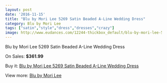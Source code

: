 ```yaml
---
layout: post
date: '2016-11-15'
title: "Blu by Mori Lee 5269 Satin Beaded A-Line Wedding Dress"
category: Blu by Mori Lee
tags: ["satin","style","dress","dresses","crazy"]
image: http://www.eudances.com/12244-thickbox_default/blu-by-mori-lee-5269-satin-beaded-a-line-wedding-dress.jpg
---
```

Blu by Mori Lee 5269 Satin Beaded A-Line Wedding Dress

On Sales: **$361.99**
<a href="https://www.eudances.com/en/blu-by-mori-lee/3812-blu-by-mori-lee-5269-satin-beaded-a-line-wedding-dress.html"><amp-img layout="responsive" width="600" height="600" src="//www.eudances.com/12244-thickbox_default/blu-by-mori-lee-5269-satin-beaded-a-line-wedding-dress.jpg" alt="Blu by Mori Lee 5269 Satin Beaded A-Line Wedding Dress 0" /></a>
<a href="https://www.eudances.com/en/blu-by-mori-lee/3812-blu-by-mori-lee-5269-satin-beaded-a-line-wedding-dress.html"><amp-img layout="responsive" width="600" height="600" src="//www.eudances.com/12245-thickbox_default/blu-by-mori-lee-5269-satin-beaded-a-line-wedding-dress.jpg" alt="Blu by Mori Lee 5269 Satin Beaded A-Line Wedding Dress 1" /></a>
<a href="https://www.eudances.com/en/blu-by-mori-lee/3812-blu-by-mori-lee-5269-satin-beaded-a-line-wedding-dress.html"><amp-img layout="responsive" width="600" height="600" src="//www.eudances.com/12246-thickbox_default/blu-by-mori-lee-5269-satin-beaded-a-line-wedding-dress.jpg" alt="Blu by Mori Lee 5269 Satin Beaded A-Line Wedding Dress 2" /></a>
<a href="https://www.eudances.com/en/blu-by-mori-lee/3812-blu-by-mori-lee-5269-satin-beaded-a-line-wedding-dress.html"><amp-img layout="responsive" width="600" height="600" src="//www.eudances.com/12247-thickbox_default/blu-by-mori-lee-5269-satin-beaded-a-line-wedding-dress.jpg" alt="Blu by Mori Lee 5269 Satin Beaded A-Line Wedding Dress 3" /></a>
<a href="https://www.eudances.com/en/blu-by-mori-lee/3812-blu-by-mori-lee-5269-satin-beaded-a-line-wedding-dress.html"><amp-img layout="responsive" width="600" height="600" src="//www.eudances.com/12248-thickbox_default/blu-by-mori-lee-5269-satin-beaded-a-line-wedding-dress.jpg" alt="Blu by Mori Lee 5269 Satin Beaded A-Line Wedding Dress 4" /></a>
<a href="https://www.eudances.com/en/blu-by-mori-lee/3812-blu-by-mori-lee-5269-satin-beaded-a-line-wedding-dress.html"><amp-img layout="responsive" width="600" height="600" src="//www.eudances.com/12249-thickbox_default/blu-by-mori-lee-5269-satin-beaded-a-line-wedding-dress.jpg" alt="Blu by Mori Lee 5269 Satin Beaded A-Line Wedding Dress 5" /></a>

Buy it: [Blu by Mori Lee 5269 Satin Beaded A-Line Wedding Dress](https://www.eudances.com/en/blu-by-mori-lee/3812-blu-by-mori-lee-5269-satin-beaded-a-line-wedding-dress.html "Blu by Mori Lee 5269 Satin Beaded A-Line Wedding Dress")

View more: [Blu by Mori Lee](https://www.eudances.com/en/39-blu-by-mori-lee "Blu by Mori Lee")